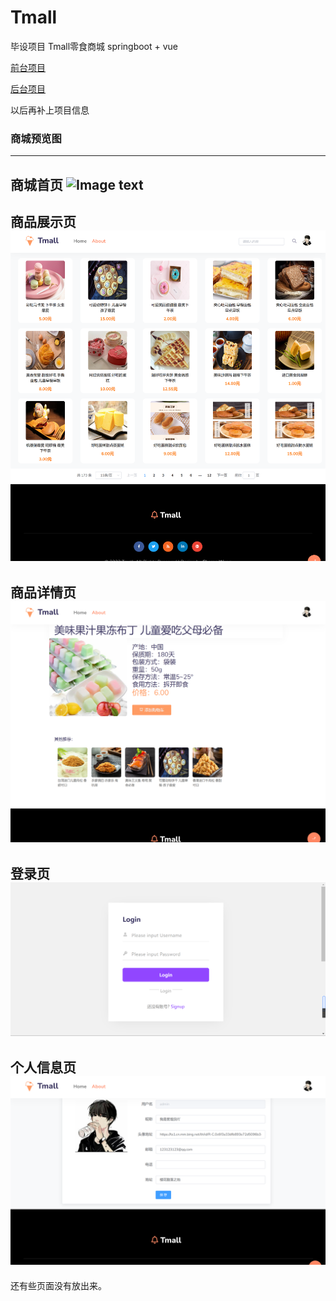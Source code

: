 # Tmall

毕设项目 Tmall零食商城 springboot + vue

[前台项目](https://github.com/1244951382/Tmall-front)

[后台项目](https://github.com/1244951382/Tmall-after)

以后再补上项目信息

### 商城预览图
---
商城首页
![Image text](https://raw.githubusercontent.com/1244951382/Tmall/main/img/front/front-index.png?token=GHSAT0AAAAAAB6NEH2WQXISXXO7BDBZWT7SZAQORKA)
---
商品展示页
![Image text](https://raw.githubusercontent.com/1244951382/Tmall/main/img/front/front-about.png?token=GHSAT0AAAAAAB6NEH2WFZ4OK7LM7MVAFEGMZAQOOIA)
---
商品详情页
![Image text](https://raw.githubusercontent.com/1244951382/Tmall/main/img/front/item-detail.png?token=GHSAT0AAAAAAB6NEH2X2XG7SRWLU7JTWYVMZAQOSZA)
---
登录页
![Image text](https://raw.githubusercontent.com/1244951382/Tmall/main/img/front/front-login.png?token=GHSAT0AAAAAAB6NEH2WC3XWL4YBLUMJKCFOZAQOTLQ)
---
个人信息页
![Image text](https://raw.githubusercontent.com/1244951382/Tmall/main/img/front/person.png?token=GHSAT0AAAAAAB6NEH2WWJBJA6ZVXN36JRJIZAQOT4Q)
---
还有些页面没有放出来。
